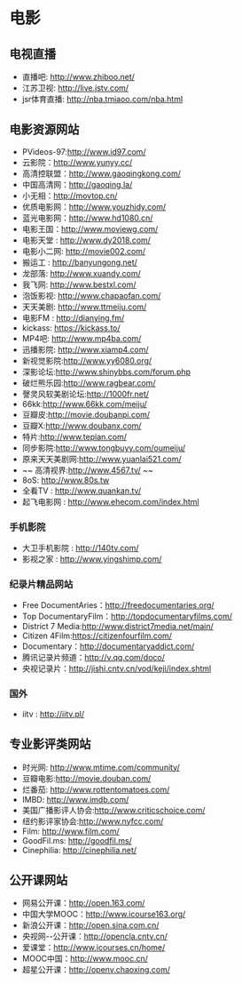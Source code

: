 # 电影

## 电视直播
+ 直播吧: http://www.zhiboo.net/
+ 江苏卫视: http://live.jstv.com/
+ jsr体育直播: http://nba.tmiaoo.com/nba.html



## 电影资源网站
+ PVideos-97:http://www.id97.com/
+ 云影院：http://www.yunyy.cc/
+ 高清控联盟：http://www.gaoqingkong.com/
+ 中国高清网：http://gaoqing.la/
+ 小无相：http://movtop.cn/
+ 优质电影网：http://www.youzhidy.com/
+ 蓝光电影网：http://www.hd1080.cn/
+ 电影王国：http://www.moviewg.com/
+ 电影天堂 : http://www.dy2018.com/
+ 电影小二网:  http://movie002.com/
+ 搬运工 : http://banyungong.net/
+ 龙部落:  http://www.xuandy.com/
+ 我飞网:  http://www.bestxl.com/
+ 泡饭影视:  http://www.chapaofan.com/
+ 天天美剧:  http://www.ttmeiju.com/
+ 电影FM : http://dianying.fm/
+ kickass:  https://kickass.to/
+ MP4吧:  http://www.mp4ba.com/
+ 迅播影院:  http://www.xiamp4.com/
+ 新视觉影院:http://www.yy6080.org/
+ 深影论坛:http://www.shinybbs.com/forum.php
+ 破烂熊乐园:http://www.ragbear.com/
+ 謦灵风软美剧论坛:http://1000fr.net/
+ 66kk:http://www.66kk.com/meiju/
+ 豆瓣皮:http://movie.doubanpi.com/
+ 豆瓣X:http://www.doubanx.com/
+ 特片:http://www.tepian.com/
+ 同步影院:http://www.tongbuyy.com/oumeiju/
+ 原来天天美剧网:http://www.yuanlai521.com/
+ ~~ 高清视界:http://www.4567.tv/ ~~
+ 8oS: http://www.80s.tw
+ 全看TV : http://www.quankan.tv/
+ 起飞电影网 : http://www.ehecom.com/index.html


### 手机影院
+ 大卫手机影院 : http://140tv.com/
+ 影视之家 : http://www.yingshimp.com/

### 纪录片精品网站
+ Free DocumentAries：http://freedocumentaries.org/
+ Top DocumentaryFilm：http://topdocumentaryfilms.com/
+ District 7 Media:http://www.district7media.net/main/
+ Citizen 4Film:https://citizenfourfilm.com/
+ Documentary：http://documentaryaddict.com/
+ 腾讯记录片频道：http://v.qq.com/doco/
+ 央视记录片：http://jishi.cntv.cn/vod/keji/index.shtml

### 国外
+ iitv : http://iitv.pl/

## 专业影评类网站
+ 时光网: http://www.mtime.com/community/
+ 豆瓣电影:http://movie.douban.com/
+ 烂番茄: http://www.rottentomatoes.com/
+ IMBD: http://www.imdb.com/
+ 美国广播影评人协会:http://www.criticschoice.com/
+ 纽约影评家协会:http://www.nyfcc.com/
+ Film: http://www.film.com/
+ GoodFil.ms: http://goodfil.ms/
+ Cinephilia: http://cinephilia.net/


## 公开课网站
+ 网易公开课：http://open.163.com/
+ 中国大学MOOC：http://www.icourse163.org/
+ 新浪公开课：http://open.sina.com.cn/
+ 央视网--公开课：http://opencla.cntv.cn/
+ 爱课堂：http://www.icourses.cn/home/
+ MOOC中国：http://www.mooc.cn/
+ 超星公开课：http://openv.chaoxing.com/
